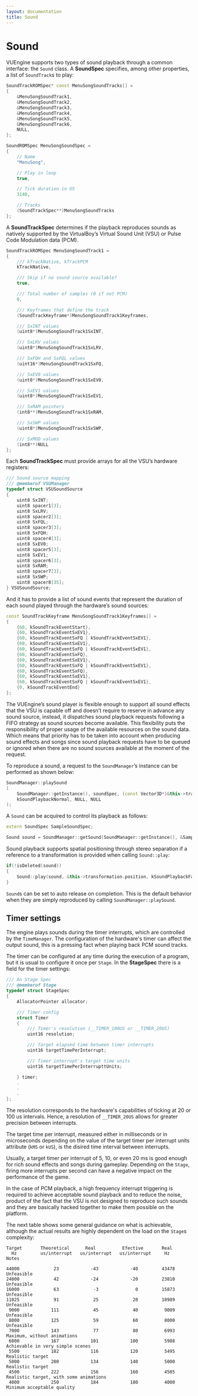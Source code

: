 ```yaml
---
layout: documentation
title: Sound
---
```


# Sound

VUEngine supports two types of sound playback through a common interface: the `Sound` class. A **SoundSpec** specifies, among other properties, a list of `SoundTrack`s to play:

```cpp
SoundTrackROMSpec* const MenuSongSoundTracks[] =
{
    &MenuSongSoundTrack1,
    &MenuSongSoundTrack2,
    &MenuSongSoundTrack3,
    &MenuSongSoundTrack4,
    &MenuSongSoundTrack5,
    &MenuSongSoundTrack6,
    NULL,
};

SoundROMSpec MenuSongSoundSpec =
{
    // Name
    "MenuSong",

    // Play in loop
    true,

    // Tick duration in US
    3140,

    // Tracks
    (SoundTrackSpec**)MenuSongSoundTracks
};
```

A **SoundTrackSpec** determines if the playback reproduces sounds as natively supported by the VirtualBoy’s Virtual Sound Unit (VSU) or Pulse Code Modulation data (PCM).

```cpp
SoundTrackROMSpec MenuSongSoundTrack1 =
{
    /// kTrackNative, kTrackPCM
    kTrackNative,

    /// Skip if no sound source available?
    true,

    /// Total number of samples (0 if not PCM)
    0,

    /// Keyframes that define the track
    (SoundTrackKeyframe*)MenuSongSoundTrack1Keyframes,

    /// SxINT values
    (uint8*)MenuSongSoundTrack1SxINT,

    /// SxLRV values
    (uint8*)MenuSongSoundTrack1SxLRV,

    /// SxFQH and SxFQL values
    (uint16*)MenuSongSoundTrack1SxFQ,

    /// SxEV0 values
    (uint8*)MenuSongSoundTrack1SxEV0,

    /// SxEV1 values
    (uint8*)MenuSongSoundTrack1SxEV1,

    /// SxRAM pointers
    (int8**)MenuSongSoundTrack1SxRAM,

    /// SxSWP values
    (uint8*)MenuSongSoundTrack1SxSWP,

    /// SxMOD values
    (int8**)NULL
};
```

Each **SoundTrackSpec** must provide arrays for all the VSU’s hardware registers:

```cpp
/// Sound source mapping
/// @memberof VSUManager
typedef struct VSUSoundSource
{
	uint8 SxINT;
	uint8 spacer1[3];
	uint8 SxLRV;
	uint8 spacer2[3];
	uint8 SxFQL;
	uint8 spacer3[3];
	uint8 SxFQH;
	uint8 spacer4[3];
	uint8 SxEV0;
	uint8 spacer5[3];
	uint8 SxEV1;
	uint8 spacer6[3];
	uint8 SxRAM;
	uint8 spacer7[3];
	uint8 SxSWP;
	uint8 spacer8[35];
} VSUSoundSource;
```

And it has to provide a list of sound events that represent the duration of each sound played through the hardware’s sound sources:

```cpp
const SoundTrackKeyframe MenuSongSoundTrack1Keyframes[] =
{
	{60, kSoundTrackEventStart},
	{60, kSoundTrackEventSxEV1},
	{60, kSoundTrackEventSxFQ | kSoundTrackEventSxEV1},
	{60, kSoundTrackEventSxEV1},
	{60, kSoundTrackEventSxFQ | kSoundTrackEventSxEV1},
	{60, kSoundTrackEventSxFQ},
	{60, kSoundTrackEventSxEV1},
	{60, kSoundTrackEventSxFQ | kSoundTrackEventSxEV1},
	{60, kSoundTrackEventSxFQ},
	{60, kSoundTrackEventSxEV1},
	{60, kSoundTrackEventSxFQ | kSoundTrackEventSxEV1},
	{0, kSoundTrackEventEnd}
};
```

The VUEngine’s sound player is flexible enough to support all sound effects that the VSU is capable off and doesn’t require to reserve in advance any sound source, instead, it dispatches sound playback requests following a FIFO strategy as sound sources become available. This flexibility puts the responsibility of proper usage of the available resources on the sound data. Which means that priority has to be taken into account when producing sound effects and songs since sound playback requests have to be queued or ignored when there are no sound sources available at the moment of the request.

To reproduce a sound, a request to the `SoundManager`’s instance can be performed as shown below:

```cpp
SoundManager::playSound
(
    SoundManager::getInstance(), soundSpec, (const Vector3D*)&this->transformation.position,
    kSoundPlaybackNormal, NULL, NULL
);
```

A `Sound` can be acquired to control its playback as follows:

```cpp
extern SoundSpec SampleSoundSpec;

Sound sound = SoundManager::getSound(SoundManager::getInstance(), &SampleSoundSpec, NULL, NULL);
```

Sound playback supports spatial positioning through stereo separation if a reference to a transformation is provided when calling `Sound::play`:

```cpp
if(!isDeleted(sound))
{
    Sound::play(sound, &this->transformation.position, kSoundPlaybackFadeIn);
}
```

`Sound`s can be set to auto release on completion. This is the default behavior when they are simply reproduced by calling `SoundManager::playSound`.

## Timer settings

The engine plays sounds during the timer interrupts, which are controlled by the `TimeManager`. The configuration of the hardware's timer can affect the output sound, this is a pressing fact when playing back PCM sound tracks.

The timer can be configured at any time during the execution of a program, but it is usual to configure it once per `Stage`. In the **StageSpec** there is a field for the timer settings:

```cpp
/// An Stage Spec
/// @memberof Stage
typedef struct StageSpec
{
	AllocatorPointer allocator;

	/// Timer config
	struct Timer
	{
		/// Timer's resolution (__TIMER_100US or __TIMER_20US)
		uint16 resolution;

		/// Target elapsed time between timer interrupts
		uint16 targetTimePerInterrupt;

		/// Timer interrupt's target time units
		uint16 targetTimePerInterrupttUnits;

	} timer;
    .
    .
    .
};
```

The resolution corresponds to the hardware's capabilities of ticking at 20 or 100 us intervals. Hence, a resolution of `__TIMER_20US` allows for greater precision between interrupts.

The target time per interrupt, measured either in milliseconds or in microseconds depending on the value of the target timer per interrupt units attribute (`kMS` or `kUS`), is the disired time interval between interrupts.

Usually, a target timer per interrupt of 5, 10, or even 20 ms is good enough for rich sound effects and songs during gameplay. Depending on the `Stage`, firing more interrupts per second can have a negative impact on the performance of the game.

In the case of PCM playback, a high frequency interrupt triggering is required to achieve acceptable sound playback and to reduce the noise, product of the fact that the VSU is not designed to reproduce such sounds and they are basically hacked together to make them possible on the platform.

The next table shows some general guidance on what is achievable, although the actual results are highly dependent on the load on the `Stage`s complexity:

```
Target       Theoretical      Real          Efective       Real            
  Hz         us/interrupt   us/interrupt   us/interrupt     Hz         Notes

44000             23            -43            -40         43478        Unfeasible
24000             42            -24            -20         23810        Unfeasible
16000             63             -3              0         15873        Unfeasible
11025             91             25             20         10989        Unfeasible
 9000            111             45             40          9009        Unfeasible
 8000            125             59             60          8000        Unfeasible
 7000            143             77             80          6993        Maximum, without animations
 6000            167            101            100          5988        Achievable in very simple scenes
 5500            182            116            120          5495        Realistic target
 5000            200            134            140          5000        Realistic target
 4500            222            156            160          4505        Realistic target, with some animations
 4000            250            184            180          4000        Minimum acceptable quality
```